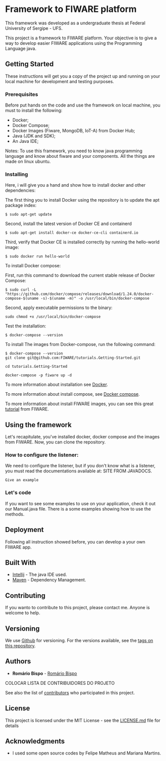 # Framework to FIWARE platform
This framework was developed as a undergraduate thesis at Federal University of Sergipe - UFS.

This project is a framework to FIWARE platform. Your objective is to give a way to develop easier FIWARE applications using the Programming Language java. 
## Getting Started

These instructions will get you a copy of the project up and running on your local machine for development and testing purposes.

### Prerequisites

Before put hands on the code and use the framework on local machine, you must to install the following:

- Docker;
- Docker Compose;
- Docker Images (Fiware, MongoDB, IoT-A) from Docker Hub;
- Java (JDK and SDK);
- An Java IDE;

Notes: To use this framework, you need to know java programming language and know about fiware and your components. All the things are made on linux ubuntu.

### Installing

Here, i will give you a hand and show how to install docker and other dependencies:

The first thing you to install Docker using the repository is to update the apt package index:
```
$ sudo apt-get update
```
Second, install the latest version of Docker CE and containerd
```
$ sudo apt-get install docker-ce docker-ce-cli containerd.io
```
Third, verify that Docker CE is installed correctly by running the hello-world image:
```
$ sudo docker run hello-world
```

To install Docker compose:

First, run this command to download the current stable release of Docker Compose:


```
$ sudo curl -L "https://github.com/docker/compose/releases/download/1.24.0/docker-compose-$(uname -s)-$(uname -m)" -o /usr/local/bin/docker-compose

```

Second, apply executable permissions to the binary:
```
sudo chmod +x /usr/local/bin/docker-compose
```

Test the installation:
```
$ docker-compose --version
```

To install The images from Docker-compose, run the following command:

```
$ docker-compose --version
git clone git@github.com:FIWARE/tutorials.Getting-Started.git
```

```
cd tutorials.Getting-Started
```

```
docker-compose -p fiware up -d
```


To more information about installation see [Docker](https://docs.docker.com/install/).

To  more information about install compose, see [Docker compose](https://docs.docker.com/compose/install/).


To more information about install FIWARE images, you can see this great [tutorial](https://fiware-tutorials.readthedocs.io/en/latest/getting-started/index.html) from FIWARE.


## Using the framework

Let's recapitulate, you've installed docker, docker compose and the images from FIWARE. Now, you can clone the repository.

### How to configure the listener:

We need to configure the listener, but if you don't know what is a listener, you must read the documentations available at: SITE FROM JAVADOCS.
```
Give an example
```

### Let's code
If you want to see some examples to use on your application, check it out our Manual.java file. There is a some examples showing how to use the methods.

## Deployment

Following all instruction showed before, you can develop a your own FIWARE app.

## Built With

* [Intellij](https://www.jetbrains.com/idea/) - The java IDE used.
* [Maven](https://maven.apache.org/) - Dependency Management.

## Contributing
If you wanto to contribute to this project, please contact me. Anyone is welcome to help.
## Versioning

We use [Github](https://github.com/) for versioning. For the versions available, see the [tags on this repository](https://github.com/your/project/tags). 

## Authors

* **Romário Bispo** - [Romário Bispo](https://github.com/RomarioBispo)

COLOCAR LISTA DE CONTRIBUIDORES DO PROJETO

See also the list of [contributors](https://github.com/your/project/contributors) who participated in this project.

## License

This project is licensed under the MIT License - see the [LICENSE.md](LICENSE.md) file for details

## Acknowledgments

* I used some open source codes by Felipe Matheus and Mariana Martins.

